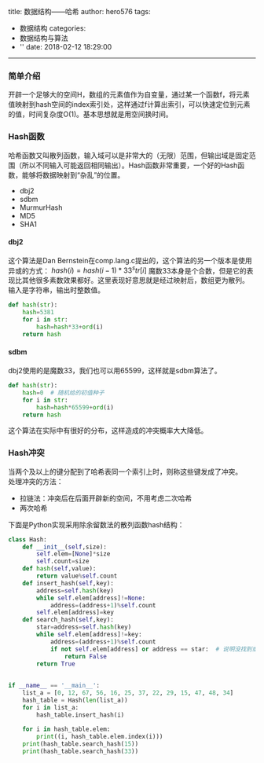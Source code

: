 title: 数据结构——哈希
author: hero576
tags:
  - 数据结构
categories:
  - 数据结构与算法
  - ''
date: 2018-02-12 18:29:00
---
### 简单介绍
开辟一个足够大的空间H，数组的元素值作为自变量，通过某一个函数f，将元素值映射到hash空间的index索引处，这样通过f计算出索引，可以快速定位到元素的值，时间复杂度O(1)。基本思想就是用空间换时间。

### Hash函数
哈希函数又叫散列函数，输入域可以是非常大的（无限）范围，但输出域是固定范围（所以不同输入可能返回相同输出）。Hash函数非常重要，一个好的Hash函数，能够将数据映射到“杂乱”的位置。
 - dbj2
 - sdbm
 - MurmurHash
 - MD5
 - SHA1
#### dbj2
这个算法是Dan Bernstein在comp.lang.c提出的，这个算法的另一个版本是使用异或的方式：
$hash(i)=hash(i-1)*33^str[i]$
魔数33本身是个合数，但是它的表现比其他很多素数效果都好。这里表现好意思就是经过映射后，数组更为散列。
输入是字符串，输出时整数值。 
```python
def hash(str):
    hash=5381
    for i in str:
        hash=hash*33+ord(i)
    return hash
```
#### sdbm
dbj2使用的是魔数33，我们也可以用65599，这样就是sdbm算法了。
```python
def hash(str):
    hash=0  # 随机给的初值种子
    for i in str:
        hash=hash*65599+ord(i)
    return hash
```
这个算法在实际中有很好的分布，这样造成的冲突概率大大降低。

### Hash冲突
当两个及以上的键分配到了哈希表同一个索引上时，则称这些键发成了冲突。  
处理冲突的方法：  
 - 拉链法：冲突后在后面开辟新的空间，不用考虑二次哈希
 - 两次哈希

下面是Python实现采用除余留数法的散列函数hash结构：
```python
class Hash:
    def __init__(self,size):
        self.elem=[None]*size
        self.count=size
    def hash(self,value):
        return value%self.count
    def insert_hash(self,key):
        address=self.hash(key)
        while self.elem[address]!=None:
            address=(address+1)%self.count
        self.elem[address]=key
    def search_hash(self,key):
        star=address=self.hash(key)
        while self.elem[address]!=key:
            address=(address+1)%self.count
            if not self.elem[address] or address == star:  # 说明没找到或者循环到了开始的位置
                return False
        return True
 
 
if __name__ == '__main__':
    list_a = [0, 12, 67, 56, 16, 25, 37, 22, 29, 15, 47, 48, 34]
    hash_table = Hash(len(list_a))
    for i in list_a:
        hash_table.insert_hash(i)
 
    for i in hash_table.elem:
        print((i, hash_table.elem.index(i)))
    print(hash_table.search_hash(15))
    print(hash_table.search_hash(33))
```